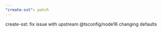 ```yaml
---
"create-sst": patch
---
```


create-sst: fix issue with upstream @tsconfig/node16 changing defaults
